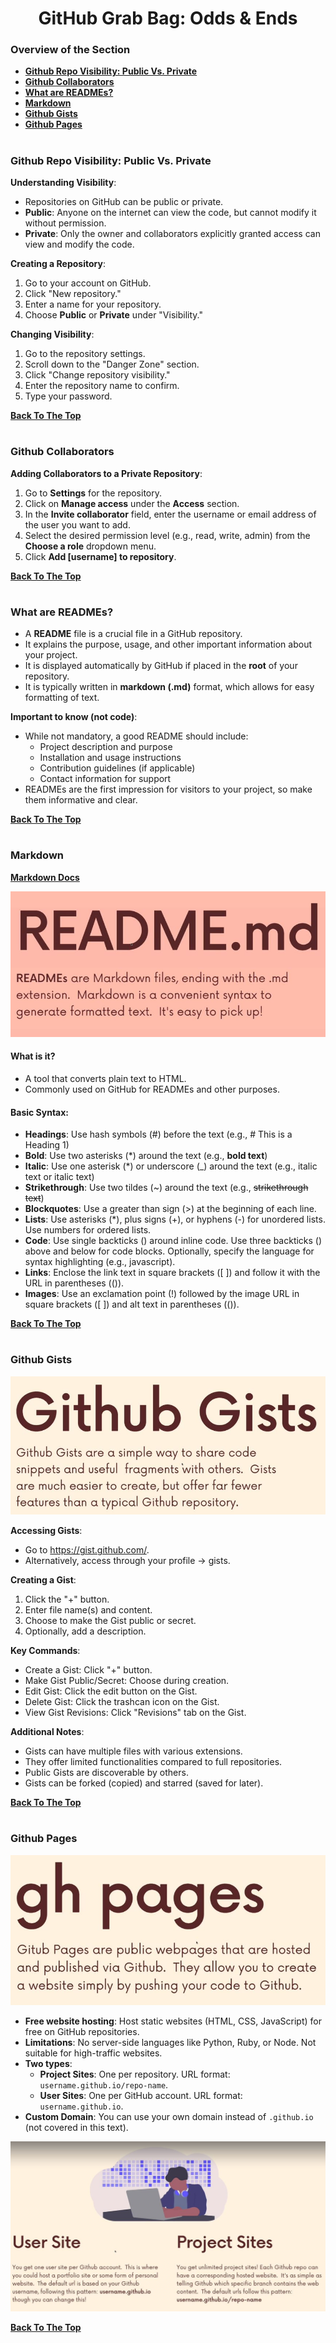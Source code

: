 <h1 align="center">GitHub Grab Bag: Odds & Ends</h1>

### Overview of the Section
* **[Github Repo Visibility: Public Vs. Private](#public-private)**
* **[Github Collaborators](#collaborators)**
* **[What are READMEs?](#readme)**
* **[Markdown](#markdown)**
* **[Github Gists](#github-gists)**
* **[Github Pages](#github-pages)**

#
### <a name="public-private">Github Repo Visibility: Public Vs. Private</a>

**Understanding Visibility**:

- Repositories on GitHub can be public or private.
- **Public**: Anyone on the internet can view the code, but cannot modify it without permission.
- **Private**: Only the owner and collaborators explicitly granted access can view and modify the code.

**Creating a Repository**:
1. Go to your account on GitHub.
2. Click "New repository."
3. Enter a name for your repository.
4. Choose **Public** or **Private** under "Visibility."

**Changing Visibility**:
1. Go to the repository settings.
2. Scroll down to the "Danger Zone" section.
3. Click "Change repository visibility."
4. Enter the repository name to confirm.
5. Type your password.

**[Back To The Top](#Overview-of-the-Section)**
#
### <a name="collaborators">Github Collaborators</a>

**Adding Collaborators to a Private Repository**:
1. Go to **Settings** for the repository.
2. Click on **Manage access** under the **Access** section.
3. In the **Invite collaborator** field, enter the username or email address of the user you want to add.
4. Select the desired permission level (e.g., read, write, admin) from the **Choose a role** dropdown menu.
5. Click **Add [username] to repository**.

**[Back To The Top](#Overview-of-the-Section)**
#
### <a name="readme">What are READMEs?</a>

- A **README** file is a crucial file in a GitHub repository.
- It explains the purpose, usage, and other important information about your project.
- It is displayed automatically by GitHub if placed in the **root** of your repository.
- It is typically written in **markdown (.md)** format, which allows for easy formatting of text.

**Important to know (not code)**:

- While not mandatory, a good README should include:
    - Project description and purpose
    - Installation and usage instructions
    - Contribution guidelines (if applicable)
    - Contact information for support
- READMEs are the first impression for visitors to your project, so make them informative and clear.

**[Back To The Top](#Overview-of-the-Section)**
#
### Markdown

**[Markdown Docs](https://daringfireball.net/projects/markdown/)**

![Readme](https://github.com/tsokac2/-_-_Git_and_GitHub_CheatSheet/blob/main/src/61.JPG)

#### What is it?
- A tool that converts plain text to HTML.
- Commonly used on GitHub for READMEs and other purposes.

#### Basic Syntax:
- **Headings**: Use hash symbols (#) before the text (e.g., # This is a Heading 1)
- **Bold**: Use two asterisks (*) around the text (e.g., **bold text**)
- **Italic**: Use one asterisk (*) or underscore (_) around the text (e.g., italic text or italic text)
- **Strikethrough**: Use two tildes (~) around the text (e.g., ~~strikethrough text~~)
- **Blockquotes**: Use a greater than sign (>) at the beginning of each line.
- **Lists**: Use asterisks (*), plus signs (+), or hyphens (-) for unordered lists. Use numbers for ordered lists.
- **Code**: Use single backticks () around inline code. Use three backticks () above and below for code blocks. Optionally, specify the language for syntax highlighting (e.g., javascript).
- **Links**: Enclose the link text in square brackets ([ ]) and follow it with the URL in parentheses (()).
- **Images**: Use an exclamation point (!) followed by the image URL in square brackets ([ ]) and alt text in parentheses (()).

**[Back To The Top](#Overview-of-the-Section)**
#
### Github Gists

![Github Gists](https://github.com/tsokac2/-_-_Git_and_GitHub_CheatSheet/blob/main/src/62.JPG)

**Accessing Gists**:
- Go to https://gist.github.com/.
- Alternatively, access through your profile -> gists.

**Creating a Gist**:
1. Click the "+" button.
2. Enter file name(s) and content.
3. Choose to make the Gist public or secret.
4. Optionally, add a description.

**Key Commands**:
- Create a Gist: Click "+" button.
- Make Gist Public/Secret: Choose during creation.
- Edit Gist: Click the edit button on the Gist.
- Delete Gist: Click the trashcan icon on the Gist.
- View Gist Revisions: Click "Revisions" tab on the Gist.

**Additional Notes**:
- Gists can have multiple files with various extensions.
- They offer limited functionalities compared to full repositories.
- Public Gists are discoverable by others.
- Gists can be forked (copied) and starred (saved for later).

**[Back To The Top](#Overview-of-the-Section)**
#
### Github Pages

![Github Pages](https://github.com/tsokac2/-_-_Git_and_GitHub_CheatSheet/blob/main/src/63.JPG)

- **Free website hosting**: Host static websites (HTML, CSS, JavaScript) for free on GitHub repositories.
- **Limitations**: No server-side languages like Python, Ruby, or Node. Not suitable for high-traffic websites.
- **Two types**:
    - **Project Sites**: One per repository. URL format: ``username.github.io/repo-name``.
    - **User Sites**: One per GitHub account. URL format: ``username.github.io``.
- **Custom Domain**: You can use your own domain instead of ``.github.io`` (not covered in this text).

![Github Pages](https://github.com/tsokac2/-_-_Git_and_GitHub_CheatSheet/blob/main/src/64.JPG)

**[Back To The Top](#Overview-of-the-Section)**
